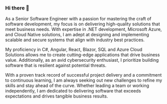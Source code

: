 ### Hi there 👋

As a Senior Software Engineer with a passion for mastering the craft of software development, my focus is on delivering high-quality solutions that meet business needs. With expertise in .NET development, Microsoft Azure, and Cloud Native solutions, I am adept at designing and implementing scalable and secure systems that align with industry best practices.

My proficiency in C#, Angular, React, Blazor, SQL and Azure Cloud Solutions allows me to create cutting-edge applications that drive business value. Additionally, as an avid cybersecurity enthusiast, I prioritize building software that is resilient against potential threats.

With a proven track record of successful project delivery and a commitment to continuous learning, I am always seeking out new challenges to refine my skills and stay ahead of the curve. Whether leading a team or working independently, I am dedicated to delivering software that exceeds expectations and drives tangible business results.
